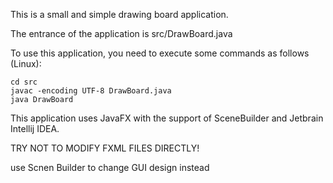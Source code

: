 This is a small and simple drawing board application.

The entrance of the application is src/DrawBoard.java

To use this application, you need to execute some commands as follows (Linux):
```terminal
cd src
javac -encoding UTF-8 DrawBoard.java
java DrawBoard
```

This application uses JavaFX with the support of SceneBuilder and Jetbrain Intellij IDEA.

TRY NOT TO MODIFY FXML FILES DIRECTLY!

use Scnen Builder to change GUI design instead
